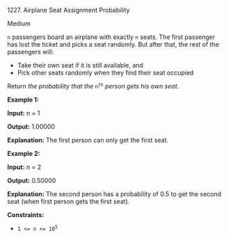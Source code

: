 1227\. Airplane Seat Assignment Probability

Medium

`n` passengers board an airplane with exactly `n` seats. The first passenger has lost the ticket and picks a seat randomly. But after that, the rest of the passengers will:

*   Take their own seat if it is still available, and
*   Pick other seats randomly when they find their seat occupied

Return _the probability that the_ <code>n<sup>th</sup></code> _person gets his own seat_.

**Example 1:**

**Input:** n = 1

**Output:** 1.00000

**Explanation:** The first person can only get the first seat.

**Example 2:**

**Input:** n = 2

**Output:** 0.50000

**Explanation:** The second person has a probability of 0.5 to get the second seat (when first person gets the first seat).

**Constraints:**

*   <code>1 <= n <= 10<sup>5</sup></code>